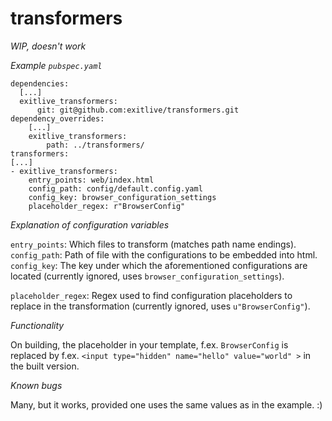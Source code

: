 # transformers

*WIP, doesn't work*

*Example `pubspec.yaml`*
```
dependencies:
  [...]
  exitlive_transformers:
      git: git@github.com:exitlive/transformers.git
dependency_overrides:
    [...]
    exitlive_transformers:
        path: ../transformers/
transformers:
[...]
- exitlive_transformers:
    entry_points: web/index.html
    config_path: config/default.config.yaml
    config_key: browser_configuration_settings
    placeholder_regex: r"BrowserConfig"
```
*Explanation of configuration variables*

`entry_points`: Which files to transform (matches path name endings).
`config_path`: Path of file with the configurations to be embedded into html.
`config_key`: The key under which the aforementioned configurations are located
(currently ignored, uses `browser_configuration_settings`).

`placeholder_regex`: Regex used to find configuration placeholders to replace
in the transformation (currently ignored, uses `u"BrowserConfig"`).

*Functionality*

On building, the placeholder in your template, f.ex. `BrowserConfig` is
replaced by f.ex. `<input type="hidden" name="hello" value="world" >` in the
built version.

*Known bugs*

Many, but it works, provided one uses the same values as in the example. :)
